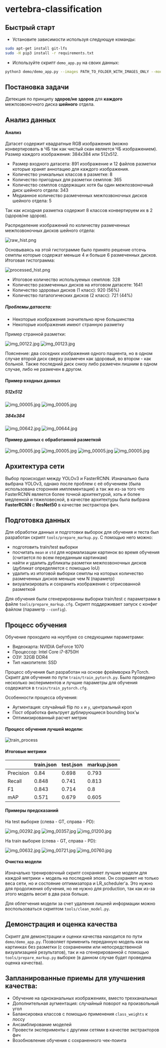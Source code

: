 # vertebra-classification


## Быстрый старт

- Установите зависимости используя следующуе команды:
```bash
sudo apt-get install git-lfs
sudo -H pip3 install -r requirements.txt
```

- Используйте скрипт `demo_app.py` на своих данных:
```bash
python3 demo/demo_app.py --images PATH_TO_FOLDER_WITH_IMAGES_ONLY --model-path data/model.pth
```

## Постановка задачи

Детекция по принципу **здоров/не здоров** для **каждого** 
межпозвоночного диска **шейного** отдела.


## Анализ данных


#### Анализ 

Датасет содержит квадратные RGB изображения (можно конвертировать в ЧБ так как 
чистый скан является ЧБ изображением). 
Размер каждого изображения: 384х384 или 512х512.

- Размер входного датасета: 891 изображение и 12 файлов разметки которые 
хранят аннотацию для каждого изображения.
- Количество уникальных классов в разметке: 8
- Количество пригодных для разметки семплов: 365
- Количество семплов содержащих хотя бы один межпозвоночный диск шейного отдела: 343
- Медианное количество размеченных межпозвоночных дисков шейного отдела: 5

Так как исходная разметка содержит 8 классов конвертируем их в 2 
(здоров/не здоров).

Распределение изображений по количеству размеченных межпозвоночных дисков шейного отдела:

![raw_hist.png](content/raw_hist.png?raw=true)

Основываясь на этой гистограмме было принято решение отсечь семплы которые 
содержат меньше 4 и больше 6 размеченных дисков. Итоговая гистограмма:

![processed_hist.png](content/processed_hist.png?raw=true) 

- Итоговое количество используемых семплов: 328
- Количество размеченных дисков на итоговом датасете: 1641
- Количество здоровых дисков (1 класс): 920 (56%)
- Количество паталогических дисков (2 класс): 721 (44%)


##### Проблемы датасета:

- Некоторые изображения значительно ярче большинства
- Некоторые изображения имеют странную разметку

Пример странной разметки:

![img_00122.jpg](content/img_00122.jpg?raw=true)
![img_00123.jpg](content/img_00123.jpg?raw=true)

Пояснение: два соседних изображения одного пациента, но в одном случае 
второй диск сверху размечен как здоровый, во втором - как больной. Также 
последний диск снизу либо размечен лишним в одном случае, либо не 
размечен в другом.


#### Пример входных данных

##### 512x512

![img_00005.jpg](content/img_00492.jpg?raw=true)
![img_00005.jpg](content/img_00981.jpg?raw=true)


##### 384x384

![img_00642.jpg](content/img_00642_raw.jpg?raw=true)
![img_00644.jpg](content/img_00644.jpg?raw=true)


#### Пример данных с обработанной разметкой

![img_00005.jpg](content/img_00005.jpg?raw=true)
![img_00005.jpg](content/img_00347.jpg?raw=true)
![img_00005.jpg](content/img_00381.jpg?raw=true)
![img_00005.jpg](content/img_00642.jpg?raw=true)


## Архитектура сети

Выбор происходил между YOLOv3 и FasterRCNN. Изначально была выбрана YOLOv3, 
однако после проблем с её обучением (была использована сторонняя 
имплементация) а так же из-за того что FasterRCNN является более точной 
архитектурой, хоть и более медленной и тяжеловесной, в качестве 
архитектуры была выбрана **FasterRCNN** с **ResNet50** в качестве экстрактора 
фич.

## Подготовка данных

Для обработки данных и подготовки выборок для обучения и теста был разработан 
скрипт `tools/prepare_markup.py`. С помощью него можно:
- подготовить train/test выборки 
- посчитать `mean` и `std` для нормализации картинок во время обучения 
(считается по всем переданным картинкам)
- найти и удалить дубликаты разметки межпозвоночных дисков (дубликат 
определяется с помощью IoU)
 - удалить из итоговой выборки семплы на которых количество размеченных 
 дисков меньше чем N (параметр)
- визуализировать и сохранить изображения с отрисованной разметкой

Для обучения были сгенерированны выборки train/test с параметрами в файле 
`tools/prepare_markup.cfg`.
Скрипт поддерживает запуск с конфиг файлом (параметр `--config`).


## Процесс обучения

Обучение проходило на ноутбуке со следующими параметрами:
- Видеокарта: NVIDIA GeForce 1070
- Процессор: Intel Core i7-8750H
- ОЗУ: 32GB DDR4
- Тип накопителя: SSD

Процесс обучения был разработан на основе фреймворка PyTorch. Скрипт для 
обучения по пути `train/train_pytorch.py`. Было проведено несколько 
экспериментов и лучшие параметры для обучения содержатся в 
`train/train_pytorch.cfg`. 

Особенности процесса обучения:
- Аугментация: случайный flip по `x` и `y`, центральный кроп
- Пост обработка фильтрует дублирующиеся bounding box'ы
- Оптимизированный расчет метрик


#### Процесс обучения лучшей модели:

![train_process](content/train_process.png?raw=true)


#### Итоговые метрики

|           | train.json | test.json | markup.json |
|-----------|------------|-----------|-------------|
| Precision | 0.84       | 0.698     | 0.793       |
| Recall    | 0.848      | 0.741     | 0.813       |
| F1        | 0.843      | 0.714     | 0.8         |
| mAP       | 0.571      | 0.679     | 0.605       |


#### Примеры предсказаний

На test выборке (слева - GT, справа - PD):

![img_00292.jpg](content/img_00292.jpg?raw=true)
![img_00357.jpg](content/img_00357.jpg?raw=true)
![img_01200.jpg](content/img_01200.jpg?raw=true)

На train выборке (слева - GT, справа - PD):

![img_00632.jpg](content/img_00632.jpg?raw=true)
![img_00721.jpg](content/img_00721.jpg?raw=true)
![img_00760.jpg](content/img_00760.jpg?raw=true)


#### Очистка модели

Изначалько тренировочный скрипт сохраняет лучшие модели для каждой метрики + 
модель на последней эпохе. Он сохраняет не только веса сети, но и состояние 
оптимизатора и LR_scheduler'а. Это нужно для продолжения обучения, но не нужно 
для production, так как из-за этого модель весит в два раза больше.

Для облегчения модели за счет удаления лишней информации можно воспользоваться 
скриптом `tools/clean_model.py`.


## Демонстрация и оценка качества

Скрипт для демонстрации и оценки качества находится по пути 
`demo/demo_app.py`. Позволяет применить переданную модель как на картинках 
без разметки (с сохранением или непосредственной визуализацией результатов), 
так и на сгенерированной с помощью `tools/prepare_markup.py` выборке 
(в данном случае будет проведена оценка качества).


## Запланированные приемы для улучшения качества:

- Обучение на одноканальных изображениях, вместо трехканальных
- Дополнительная аугментация: случайный поворот на произвольный угол
- Балансировка классов с помощью применения `class_weights` к лоссу
- Ансамблирование моделей
- Провести эксперименты с другими сетями в качестве экстракторов фич
- Возобновление обучения с сохраненного чек-поинта

